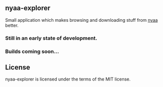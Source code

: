 nyaa-explorer
--------------

Small application which makes browsing and downloading stuff from [nyaa](http://nyaa.eu) better.

### Still in an early state of development.

### Builds coming soon...

## License

nyaa-explorer is licensed under the terms of the MIT license.
